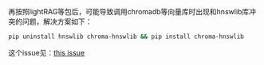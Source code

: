 再按照lightRAG等包后，可能导致调用chromadb等向量库时出现和hnswlib库冲突的问题，解决方案如下：

```bash
pip uninstall hnswlib chroma-hnswlib && pip install chroma-hnswlib
```

这个issue见：[this issue](https://github.com/Cinnamon/kotaemon/issues/440)
